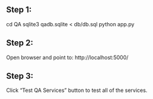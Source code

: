 ## Step 1:
cd QA
sqlite3 qadb.sqlite < db/db.sql
python app.py

## Step 2:
Open browser and point to:
http://localhost:5000/

## Step 3:
Click “Test QA Services” button to test all of the services. 
